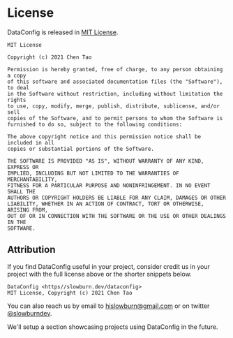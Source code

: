 # License

DataConfig is released in [MIT License][1].

```
MIT License

Copyright (c) 2021 Chen Tao 

Permission is hereby granted, free of charge, to any person obtaining a copy
of this software and associated documentation files (the "Software"), to deal
in the Software without restriction, including without limitation the rights
to use, copy, modify, merge, publish, distribute, sublicense, and/or sell
copies of the Software, and to permit persons to whom the Software is
furnished to do so, subject to the following conditions:

The above copyright notice and this permission notice shall be included in all
copies or substantial portions of the Software.

THE SOFTWARE IS PROVIDED "AS IS", WITHOUT WARRANTY OF ANY KIND, EXPRESS OR
IMPLIED, INCLUDING BUT NOT LIMITED TO THE WARRANTIES OF MERCHANTABILITY,
FITNESS FOR A PARTICULAR PURPOSE AND NONINFRINGEMENT. IN NO EVENT SHALL THE
AUTHORS OR COPYRIGHT HOLDERS BE LIABLE FOR ANY CLAIM, DAMAGES OR OTHER
LIABILITY, WHETHER IN AN ACTION OF CONTRACT, TORT OR OTHERWISE, ARISING FROM,
OUT OF OR IN CONNECTION WITH THE SOFTWARE OR THE USE OR OTHER DEALINGS IN THE
SOFTWARE.
```

## Attribution

If you find DataConfig useful in your project, consider credit us in your project with the full license above or the shorter snippets below. 

```
DataConfig <https//slowburn.dev/dataconfig>
MIT License, Copyright (c) 2021 Chen Tao
```

You can also reach us by email to <hislowburn@gmail.com> or on twitter [@slowburndev](https://twitter.com/slowburndev). 

We'll setup a section showcasing projects using DataConfig in the future.

[1]: https://choosealicense.com/licenses/mit/ "MIT License"